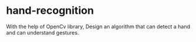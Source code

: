# hand-recognition
With the help of OpenCv library, Design an algorithm that can detect a hand and can understand gestures.
